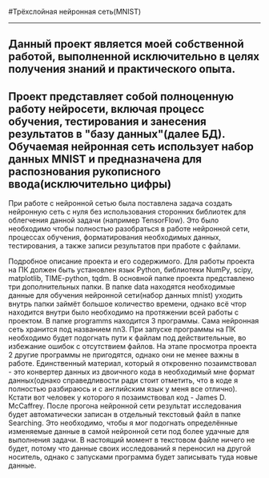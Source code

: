 #Трёхслойная нейронная сеть(MNIST)

-----------------------------------------------------------------------------------
Данный проект является моей собственной работой, выполненной исключительно в целях
получения знаний и практического опыта.
-----------------------------------------------------------------------------------
Проект представляет собой полноценную работу нейросети, включая процесс обучения,
тестирования и занесения результатов в "базу данных"(далее БД). Обучаемая нейронная
сеть использует набор данных MNIST и предназначена для распознования рукописного
ввода(исключительно цифры)
-----------------------------------------------------------------------------------
При работе с нейронной сетью была поставлена задача создать нейронную сеть с нуля
без использования сторонних библиотек для облегчения данной задачи
(например TensorFlow). Это было необходимо чтобы полностью разобраться в работе
нейронной сети, процессах обучения, форматирования необходимых данных, тестирования,
а также записи результатов при пработе с файлами.


Подробное описание проекта и его содержимого. Для работы проекта на ПК должен быть
установлен язык Python, библиотеки NumPy, scipy, matplotlib, TIME-python, tqdm.
В основной папке проекта представлено три дополнительных папки. В папке data
находятся необходимые данные для обучения нейронной сети(набор данных mnist)
уходить внутрь папки займёт большое количество времени, однако всё чтор находится
внутри было необходимо на протяжении всей работы с проектом.
В папке programms находится 3 программы. Сама нейронная сеть хранится под
названием nn3. При запуске программы на ПК необходимо будет подогнать пути к файлам
под действительные, во избежание ошибок с отсутствием файлов. На этапе просмотра
проекта 2 другие программы не пригодятся, однако они не менее важны в работе.
Единственный материал, который я откровенно позаимствовал - это конвертер данных
из двоичного кода в необходимый мне формат данных(однако справедливости ради стоит
отметить, что в коде я полностью разбираюсь и с английским язык у меня все отлично).
Кстати вот человек у которого я позаимствовал код - James D. McCaffrey.
После прогона нейронной сети результат исследования будет автоматически записан в 
отдельный текстовый файл в папке Searching. Это необходимо, чтобы я мог подогнать
определённые изменяемые данные в самой нейронной сети под более удачные для
выполнения задачи. В настоящий момент в текстовом файле ничего не будет, потому что
данные своих исследований я переносил на другой носитель, однако с запусками
программа будет записывать туда новые данные.
